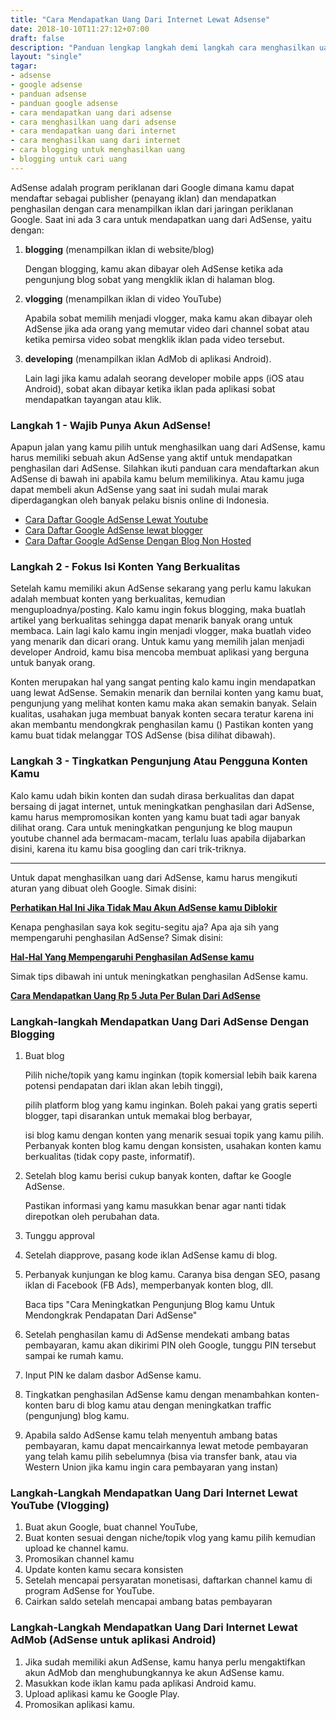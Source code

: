 ```yaml
---
title: "Cara Mendapatkan Uang Dari Internet Lewat Adsense"
date: 2018-10-10T11:27:12+07:00
draft: false
description: "Panduan lengkap langkah demi langkah cara menghasilkan uang dari internet dengan blog atau youtube. Gratis, dibantu sampai bisa."
layout: "single"
tagar:
- adsense
- google adsense
- panduan adsense
- panduan google adsense
- cara mendapatkan uang dari adsense
- cara menghasilkan uang dari adsense
- cara mendapatkan uang dari internet
- cara menghasilkan uang dari internet
- cara blogging untuk menghasilkan uang
- blogging untuk cari uang
---
```


AdSense adalah program periklanan dari Google dimana kamu dapat mendaftar sebagai publisher (penayang iklan) dan mendapatkan penghasilan dengan cara menampilkan iklan dari jaringan periklanan Google. Saat ini ada 3 cara untuk mendapatkan uang dari AdSense, yaitu dengan: 

1. **blogging** (menampilkan iklan di website/blog)
   
    Dengan blogging, kamu akan dibayar oleh AdSense ketika ada pengunjung blog sobat yang mengklik iklan di halaman blog.
   
2. **vlogging** (menampilkan iklan di video YouTube)   

    Apabila sobat memilih menjadi vlogger, maka kamu akan dibayar oleh AdSense jika ada orang yang memutar video dari channel sobat atau ketika pemirsa video sobat mengklik iklan pada video tersebut.


3. **developing** (menampilkan iklan AdMob di aplikasi Android).

    Lain lagi jika kamu adalah seorang developer mobile apps (iOS atau Android), sobat akan dibayar ketika iklan pada aplikasi sobat mendapatkan tayangan atau klik.

### Langkah 1 - Wajib Punya Akun AdSense!

Apapun jalan yang kamu pilih untuk menghasilkan uang dari AdSense, kamu harus memiliki sebuah akun AdSense yang aktif untuk mendapatkan penghasilan dari AdSense. Silahkan ikuti panduan cara mendaftarkan akun AdSense di bawah ini apabila kamu belum memilikinya. Atau kamu juga dapat membeli akun AdSense yang saat ini sudah mulai marak diperdagangkan oleh banyak pelaku bisnis online di Indonesia.

- [Cara Daftar Google AdSense Lewat Youtube](./cara-daftar-google-adsense-lewat-youtube)
- [Cara Daftar Google AdSense lewat blogger](./cara-daftar-google-adsense-lewat-blogger)
- [Cara Daftar Google AdSense Dengan Blog Non Hosted](./cara-daftar-google-adsense-dengan-blog-non-hosted)

###  Langkah 2 - Fokus Isi Konten Yang Berkualitas

Setelah kamu memiliki akun AdSense sekarang yang perlu kamu lakukan adalah membuat konten yang berkualitas, kemudian menguploadnya/posting. Kalo kamu ingin fokus blogging, maka buatlah artikel yang berkualitas sehingga dapat menarik banyak orang untuk membaca. Lain lagi kalo kamu ingin menjadi vlogger, maka buatlah video yang menarik dan dicari orang. Untuk kamu yang memilih jalan menjadi developer Android, kamu bisa mencoba membuat aplikasi yang berguna untuk banyak orang.

Konten merupakan hal yang sangat penting kalo kamu ingin mendapatkan uang lewat AdSense. Semakin menarik dan bernilai konten yang kamu buat, pengunjung yang melihat konten kamu maka akan semakin banyak. Selain kualitas, usahakan juga membuat banyak konten secara teratur karena ini akan membantu mendongkrak penghasilan kamu () Pastikan konten yang kamu buat tidak melanggar TOS AdSense (bisa dilihat dibawah).

### Langkah 3 - Tingkatkan Pengunjung Atau Pengguna Konten Kamu

Kalo kamu udah bikin konten dan sudah dirasa berkualitas dan dapat bersaing di jagat internet, untuk meningkatkan penghasilan dari AdSense, kamu harus mempromosikan konten yang kamu buat tadi agar banyak dilihat orang. Cara untuk meningkatkan pengunjung ke blog maupun youtube channel ada bermacam-macam, terlalu luas apabila dijabarkan disini, karena itu kamu bisa googling dan cari trik-triknya.

____

Untuk dapat menghasilkan uang dari AdSense, kamu harus mengikuti aturan yang dibuat oleh Google. Simak disini: 

[**Perhatikan Hal Ini Jika Tidak Mau Akun AdSense kamu Diblokir**](./hal-hal-yang-dapat-membuat-akun-adsense-dibanned)

Kenapa penghasilan saya kok segitu-segitu aja? Apa aja sih yang mempengaruhi penghasilan AdSense? Simak disini: 

[**Hal-Hal Yang Mempengaruhi Penghasilan AdSense kamu**](./hal-hal-yang-mempengaruhi-penghasilan-adsense)

Simak tips dibawah ini untuk meningkatkan penghasilan AdSense kamu.

[**Cara Mendapatkan Uang Rp 5 Juta Per Bulan Dari AdSense**](./cara-mendapatkan-uang-5-juta-per-bulan-dari-adsense)

### Langkah-langkah Mendapatkan Uang Dari AdSense Dengan Blogging

1. Buat blog
    
    Pilih niche/topik yang kamu inginkan (topik komersial lebih baik karena potensi pendapatan dari iklan akan lebih tinggi),


    pilih platform blog yang kamu inginkan. Boleh pakai yang gratis seperti blogger, tapi disarankan untuk memakai blog berbayar,


    isi blog kamu dengan konten yang menarik sesuai topik yang kamu pilih. Perbanyak konten blog kamu dengan konsisten, usahakan konten kamu berkualitas (tidak copy paste, informatif).
  
2. Setelah blog kamu berisi cukup banyak konten, daftar ke Google AdSense.

    Pastikan informasi yang kamu masukkan benar agar nanti tidak direpotkan oleh perubahan data.

3. Tunggu approval 
4. Setelah diapprove, pasang kode iklan AdSense kamu di blog.
5. Perbanyak kunjungan ke blog kamu. Caranya bisa dengan SEO, pasang iklan di Facebook (FB Ads), memperbanyak konten blog, dll.

    Baca tips "Cara Meningkatkan Pengunjung Blog kamu Untuk Mendongkrak Pendapatan Dari AdSense"


6. Setelah penghasilan kamu di AdSense mendekati ambang batas pembayaran, kamu akan dikirimi PIN oleh Google, tunggu PIN tersebut sampai ke rumah kamu.
7. Input PIN ke dalam dasbor AdSense kamu.
8. Tingkatkan penghasilan AdSense kamu dengan menambahkan konten-konten baru di blog kamu atau dengan  meningkatkan traffic (pengunjung) blog kamu.
9. Apabila saldo AdSense kamu telah menyentuh ambang batas pembayaran, kamu dapat mencairkannya lewat metode pembayaran yang telah kamu pilih sebelumnya (bisa via transfer bank, atau via Western Union jika kamu ingin cara pembayaran yang instan)

### Langkah-Langkah Mendapatkan Uang Dari Internet Lewat YouTube (Vlogging)

1. Buat akun Google, buat channel YouTube,
2. Buat konten sesuai dengan niche/topik vlog yang kamu pilih kemudian upload ke channel kamu.
3. Promosikan channel kamu
4. Update konten kamu secara konsisten
5. Setelah mencapai persyaratan monetisasi, daftarkan channel kamu di program AdSense for YouTube.
6. Cairkan saldo setelah mencapai ambang batas pembayaran

### Langkah-Langkah Mendapatkan Uang Dari Internet Lewat AdMob (AdSense untuk aplikasi Android)

1. Jika sudah memiliki akun AdSense, kamu hanya perlu mengaktifkan akun AdMob dan menghubungkannya ke akun AdSense kamu.
2. Masukkan kode iklan kamu pada aplikasi Android kamu.
3. Upload aplikasi kamu ke Google Play.
4. Promosikan aplikasi kamu.